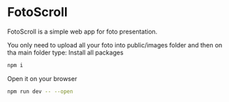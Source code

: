 # FotoScroll

FotoScroll is a simple web app for foto presentation.

You only need to upload all your foto into public/images folder and then on tha main folder type:
Install all packages 
```sh
npm i
```

Open it on your browser
```sh
npm run dev -- --open
```
